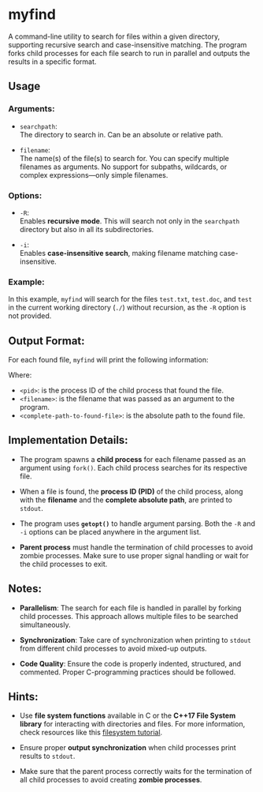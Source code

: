 # myfind

A command-line utility to search for files within a given directory, supporting recursive search and case-insensitive matching. The program forks child processes for each file search to run in parallel and outputs the results in a specific format.

## Usage

### Arguments:

- `searchpath`:  
  The directory to search in. Can be an absolute or relative path.
  
- `filename`:  
  The name(s) of the file(s) to search for. You can specify multiple filenames as arguments. No support for subpaths, wildcards, or complex expressions—only simple filenames.

### Options:

- `-R`:  
  Enables **recursive mode**. This will search not only in the `searchpath` directory but also in all its subdirectories.

- `-i`:  
  Enables **case-insensitive search**, making filename matching case-insensitive.

### Example:

In this example, `myfind` will search for the files `test.txt`, `test.doc`, and `test` in the current working directory (`./`) without recursion, as the `-R` option is not provided.

## Output Format:

For each found file, `myfind` will print the following information:


Where:
- `<pid>`: is the process ID of the child process that found the file.
- `<filename>`: is the filename that was passed as an argument to the program.
- `<complete-path-to-found-file>`: is the absolute path to the found file.

## Implementation Details:

- The program spawns a **child process** for each filename passed as an argument using `fork()`. Each child process searches for its respective file.
  
- When a file is found, the **process ID (PID)** of the child process, along with the **filename** and the **complete absolute path**, are printed to `stdout`.

- The program uses **`getopt()`** to handle argument parsing. Both the `-R` and `-i` options can be placed anywhere in the argument list.

- **Parent process** must handle the termination of child processes to avoid zombie processes. Make sure to use proper signal handling or wait for the child processes to exit.

## Notes:

- **Parallelism**: The search for each file is handled in parallel by forking child processes. This approach allows multiple files to be searched simultaneously.

- **Synchronization**: Take care of synchronization when printing to `stdout` from different child processes to avoid mixed-up outputs.

- **Code Quality**: Ensure the code is properly indented, structured, and commented. Proper C-programming practices should be followed.

## Hints:

- Use **file system functions** available in C or the **C++17 File System library** for interacting with directories and files. For more information, check resources like this [filesystem tutorial](https://www.geeksforgeeks.org/filesystem-library-in-cpp-17/).

- Ensure proper **output synchronization** when child processes print results to `stdout`.

- Make sure that the parent process correctly waits for the termination of all child processes to avoid creating **zombie processes**.
